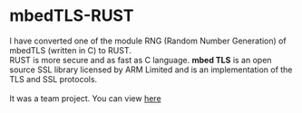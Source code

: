 # mbedTLS-RUST
I have converted one of the module RNG (Random Number Generation) of mbedTLS (written in C) to RUST.<br/>
RUST is more secure and as fast as C language. **mbed TLS** is an open source SSL library licensed by ARM Limited and is an implementation of the TLS and SSL protocols.<br/>
<br/>
It was a team project. You can view <a href="https://github.com/TPCSS-mbedTLS-Project-2020-22/mbedtls-source/tree/as-ms-ctr-drbg">here</a>
